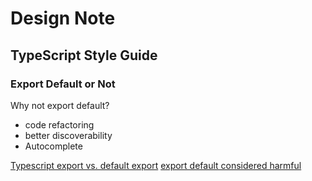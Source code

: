 # Design Note

## TypeScript Style Guide

### Export Default or Not

Why not export default?

- code refactoring
- better discoverability
- Autocomplete

[Typescript export vs. default export](https://stackoverflow.com/questions/33305954/typescript-export-vs-default-export)
[export default considered harmful](https://basarat.gitbooks.io/typescript/docs/tips/defaultIsBad.html)
